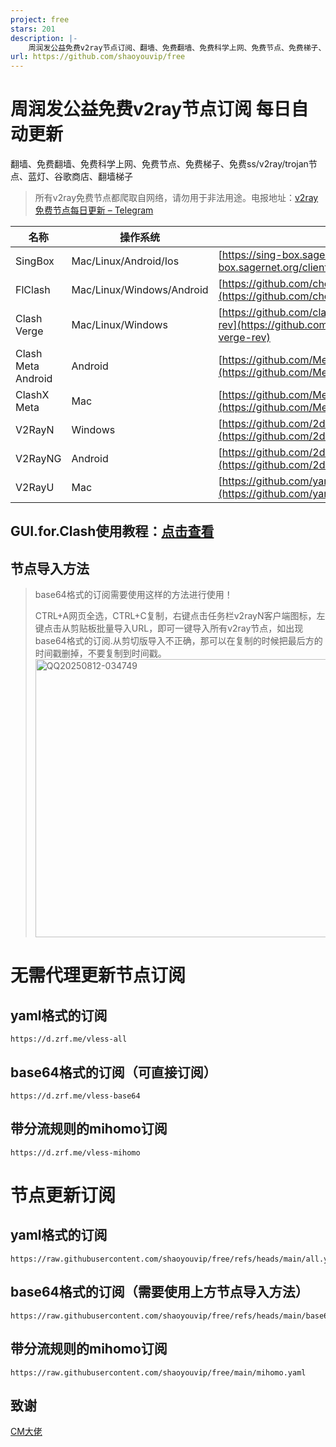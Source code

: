 ```yaml
---
project: free
stars: 201
description: |-
    周润发公益免费v2ray节点订阅、翻墙、免费翻墙、免费科学上网、免费节点、免费梯子、免费ss/v2ray/trojan节点、蓝灯、谷歌商店、翻墙梯子、v2ray节点、免费节点、免费v2ray节点、最新公益免费v2ray节点订阅地址、免费v2ray节点每日更新、免费v2ray/clash/singbox节点
url: https://github.com/shaoyouvip/free
---
```


# 周润发公益免费v2ray节点订阅 每日自动更新
翻墙、免费翻墙、免费科学上网、免费节点、免费梯子、免费ss/v2ray/trojan节点、蓝灯、谷歌商店、翻墙梯子


> 所有v2ray免费节点都爬取自网络，请勿用于非法用途。电报地址：[v2ray免费节点每日更新 – Telegram](https://d.aizrf.com/tgq) 

| 名称 | 操作系统 | 地址 |
|------|----------|------|
| SingBox | Mac/Linux/Android/Ios | [https://sing-box.sagernet.org/clients/](https://sing-box.sagernet.org/clients/) |
| FlClash | Mac/Linux/Windows/Android | [https://github.com/chen08209/FlClash](https://github.com/chen08209/FlClash) |
| Clash Verge | Mac/Linux/Windows | [https://github.com/clash-verge-rev/clash-verge-rev](https://github.com/clash-verge-rev/clash-verge-rev) |
| Clash Meta Android | Android | [https://github.com/MetaCubeX/ClashMetaForAndroid](https://github.com/MetaCubeX/ClashMetaForAndroid) |
| ClashX Meta | Mac | [https://github.com/MetaCubeX/ClashX.Meta](https://github.com/MetaCubeX/ClashX.Meta) |
| V2RayN | Windows | [https://github.com/2dust/v2rayN](https://github.com/2dust/v2rayN) |
| V2RayNG | Android | [https://github.com/2dust/v2rayNG](https://github.com/2dust/v2rayNG) |
| V2RayU | Mac | [https://github.com/yanue/V2rayU](https://github.com/yanue/V2rayU) |

## GUI.for.Clash使用教程：[点击查看](https://blog.aizrf.com/p/GUI-for-Clash/)

## 节点导入方法

> base64格式的订阅需要使用这样的方法进行使用！
> 
> CTRL+A网页全选，CTRL+C复制，右键点击任务栏v2rayN客户端图标，左键点击从剪贴板批量导入URL，即可一键导入所有v2ray节点，如出现base64格式的订阅.从剪切版导入不正确，那可以在复制的时候把最后方的时间戳删掉，不要复制到时间戳。
> <img width="1284" height="445" alt="QQ20250812-034749" src="https://github.com/user-attachments/assets/597da486-3e14-4342-bf50-f6f2c27b3462" />

# 无需代理更新节点订阅

## yaml格式的订阅
```
https://d.zrf.me/vless-all
```
## base64格式的订阅（可直接订阅）
```
https://d.zrf.me/vless-base64
```
## 带分流规则的mihomo订阅
```
https://d.zrf.me/vless-mihomo
```

# 节点更新订阅

## yaml格式的订阅
```
https://raw.githubusercontent.com/shaoyouvip/free/refs/heads/main/all.yaml
```
## base64格式的订阅（需要使用上方节点导入方法）
```
https://raw.githubusercontent.com/shaoyouvip/free/refs/heads/main/base64.txt
```
## 带分流规则的mihomo订阅
```
https://raw.githubusercontent.com/shaoyouvip/free/main/mihomo.yaml
```



## 致谢
[CM大佬](https://d.aizrf.com/github-cmliu)


